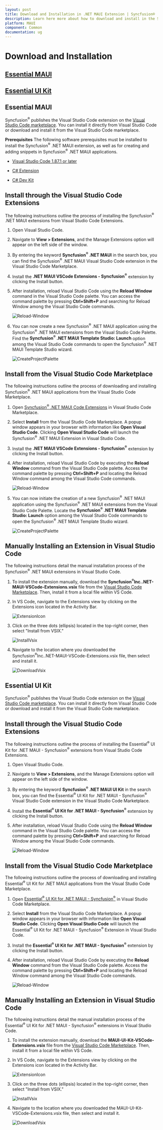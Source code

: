 ```yaml
---
layout: post
title: Download and Installation in .NET MAUI Extension | Syncfusion®
description: Learn here more about how to download and install in the Syncfusion® .NET MAUI Extension for Visual Studio Code and much more.
platform: MAUI
component: Common
documentation: ug
---
```


# Download and Installation



## [Essential MAUI](https://help.syncfusion.com/maui/visual-studio-integration/download-and-installation#essential-maui)

## [Essential UI Kit](https://help.syncfusion.com/maui/visual-studio-integration/download-and-installation#essential-ui-kit)

## Essential MAUI
Syncfusion<sup>®</sup> publishes the Visual Studio Code extension on the [Visual Studio Code marketplace](https://marketplace.visualstudio.com/items?itemName=SyncfusionInc.MAUI-VSCode-Extensions). You can install it directly from Visual Studio Code or download and install it from the Visual Studio Code marketplace.

**Prerequisites**
The following software prerequisites must be installed to install the Syncfusion<sup>®</sup> .NET MAUI extension, as well as for creating and adding snippets in Syncfusion<sup>®</sup> .NET MAUI applications.

* [Visual Studio Code 1.87.1 or later](https://code.visualstudio.com/download)

* [C# Extension ](https://marketplace.visualstudio.com/items?itemName=ms-dotnettools.csharp) 

* [C# Dev Kit](https://marketplace.visualstudio.com/items?itemName=ms-dotnettools.csdevkit)

## Install through the Visual Studio Code Extensions
The following instructions outline the process of installing the Syncfusion<sup>®</sup> .NET MAUI extensions from Visual Studio Code Extensions.

1.	Open Visual Studio Code.

2.	Navigate to **View > Extensions**, and the Manage Extensions option will appear on the left side of the window.

3.	By entering the keyword **Syncfusion<sup>®</sup> .NET MAUI** in the search box, you can find the Syncfusion<sup>®</sup> .NET MAUI Visual Studio Code extension in the Visual Studio Code Marketplace.

4.	Install the **.NET MAUI VSCode Extensions - Syncfusion<sup>®</sup>** extension by clicking the Install button.

5.	After installation, reload Visual Studio Code using the **Reload Window** command in the Visual Studio Code palette. You can access the command palette by pressing **Ctrl+Shift+P** and searching for Reload Window among the Visual Studio Code commands.

    ![Reload-Window](images/Reload-Window.png)

6.	You can now create a new Syncfusion<sup>®</sup> .NET MAUI application using the Syncfusion<sup>®</sup> .NET MAUI extensions from the Visual Studio Code Palette. Find the **Syncfusion<sup>®</sup> .NET MAUI Template Studio: Launch** option among the Visual Studio Code commands to open the Syncfusion<sup>®</sup> .NET MAUI Template Studio wizard.

    ![CreateProjectPalette](images/CreateProjectPalette.png)

## Install from the Visual Studio Code Marketplace

The following instructions outline the process of downloading and installing Syncfusion<sup>®</sup> .NET MAUI applications from the Visual Studio Code Marketplace.

1.	Open [Syncfusion<sup>®</sup> .NET MAUI Code Extensions](https://marketplace.visualstudio.com/items?itemName=SyncfusionInc.MAUI-VSCode-Extensions) in Visual Studio Code Marketplace.

2.	Select **Install** from the Visual Studio Code Marketplace. A popup window appears in your browser with information like **Open Visual Studio Code**. Clicking **Open Visual Studio Code** will launch the Syncfusion<sup>®</sup> .NET MAUI Extension in Visual Studio Code.

3.	Install the **.NET MAUI VSCode Extensions - Syncfusion<sup>®</sup>** extension by clicking the Install button.

4.	After installation, reload Visual Studio Code by executing the **Reload Window** command from the Visual Studio Code palette. Access the command palette by pressing **Ctrl+Shift+P** and locating the Reload Window command among the Visual Studio Code commands.

    ![Reload-Window](images/Reload-Window.png)
5.	You can now initiate the creation of a new Syncfusion<sup>®</sup> .NET MAUI application using the Syncfusion<sup>®</sup> .NET MAUI extensions from the Visual Studio Code Palette. Locate the **Syncfusion<sup>®</sup> .NET MAUI Template Studio: Launch** option among the Visual Studio Code commands to open the Syncfusion<sup>®</sup> .NET MAUI Template Studio wizard.

    ![CreateProjectPalette](images/CreateProjectPalette.png)

## Manually Installing an Extension in Visual Studio Code

The following instructions detail the manual installation process of the Syncfusion<sup>®</sup> .NET MAUI extensions in Visual Studio Code.

1.	To install the extension manually, download the **Syncfusion<sup>®</sup>Inc..NET-MAUI-VSCode-Extensions.vsix** file from the [Visual Studio Code Marketplace](https://marketplace.visualstudio.com/items?itemName=SyncfusionInc.MAUI-VSCode-Extensions). Then, install it from a local file within VS Code.

2.	In VS Code, navigate to the Extensions view by clicking on the Extensions icon located in the Activity Bar.

    ![ExtensionIcon](images/ExtensionIcon.png)

3.	Click on the three dots (ellipsis) located in the top-right corner, then select "Install from VSIX."
  
    ![InstallVsix](images/InstallVsix.png)

4.	Navigate to the location where you downloaded the Syncfusion<sup>®</sup>Inc..NET-MAUI-VSCode-Extensions.vsix file, then select and install it.

    ![DownloadVsix](images/DownloadVsix.png)
    

## Essential UI Kit
Syncfusion<sup>®</sup> publishes the Visual Studio Code extension on the [Visual Studio Code marketplace](https://marketplace.visualstudio.com/items?itemName=SyncfusionInc.MAUI-UI-Kit-VSCode-Extensions). You can install it directly from Visual Studio Code or download and install it from the Visual Studio Code marketplace.

## Install through the Visual Studio Code Extensions
The following instructions outline the process of installing the Essential<sup>®</sup> UI Kit for .NET MAUI - Syncfusion<sup>®</sup> extensions from Visual Studio Code Extensions.

1.	Open Visual Studio Code.

2.	Navigate to **View > Extensions**, and the Manage Extensions option will appear on the left side of the window.

3.	By entering the keyword **Syncfusion<sup>®</sup> .NET MAUI UI Kit** in the search box, you can find the Essential<sup>®</sup> UI Kit for .NET MAUI - Syncfusion<sup>®</sup> Visual Studio Code extension in the Visual Studio Code Marketplace.

4.	Install the **Essential<sup>®</sup> UI Kit for .NET MAUI - Syncfusion<sup>®</sup>** extension by clicking the Install button.

5.	After installation, reload Visual Studio Code using the **Reload Window** command in the Visual Studio Code palette. You can access the command palette by pressing **Ctrl+Shift+P** and searching for Reload Window among the Visual Studio Code commands.

    ![Reload-Window](images/Reload-Window.png)

## Install from the Visual Studio Code Marketplace

The following instructions outline the process of downloading and installing Essential<sup>®</sup> UI Kit for .NET MAUI applications from the Visual Studio Code Marketplace.

1.	Open [Essential<sup>®</sup> UI Kit for .NET MAUI - Syncfusion<sup>®</sup>](https://marketplace.visualstudio.com/items?itemName=SyncfusionInc.MAUI-UI-Kit-VSCode-Extensions) in Visual Studio Code Marketplace.

2.	Select **Install** from the Visual Studio Code Marketplace. A popup window appears in your browser with information like **Open Visual Studio Code**. Clicking **Open Visual Studio Code** will launch the Essential<sup>®</sup> UI Kit for .NET MAUI - Syncfusion<sup>®</sup> Extension in Visual Studio Code.

3.	Install the **Essential<sup>®</sup> UI Kit for .NET MAUI - Syncfusion<sup>®</sup>** extension by clicking the Install button.

4.	After installation, reload Visual Studio Code by executing the **Reload Window** command from the Visual Studio Code palette. Access the command palette by pressing **Ctrl+Shift+P** and locating the Reload Window command among the Visual Studio Code commands.

    ![Reload-Window](images/Reload-Window.png)

## Manually Installing an Extension in Visual Studio Code

The following instructions detail the manual installation process of the Essential<sup>®</sup> UI Kit for .NET MAUI - Syncfusion<sup>®</sup> extensions in Visual Studio Code.

1.	To install the extension manually, download the **MAUI-UI-Kit-VSCode-Extensions.vsix** file from the [Visual Studio Code Marketplace](https://marketplace.visualstudio.com/items?itemName=SyncfusionInc.MAUI-UI-Kit-VSCode-Extensions). Then, install it from a local file within VS Code.

2.	In VS Code, navigate to the Extensions view by clicking on the Extensions icon located in the Activity Bar.

    ![ExtensionIcon](images/ExtensionIcon.png)

3.	Click on the three dots (ellipsis) located in the top-right corner, then select "Install from VSIX."
  
    ![InstallVsix](images/InstallVsix.png)

4.	Navigate to the location where you downloaded the MAUI-UI-Kit-VSCode-Extensions.vsix file, then select and install it.

    ![DownloadVsix](images/MauiUiKitDownloadVsix.png)